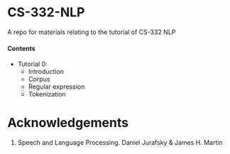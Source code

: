 # CS-332-NLP
A repo for materials relating to the tutorial of CS-332 NLP 

#### Contents

*   Tutorial 0: 
      *  Introduction
      *  Corpus
      * Regular expression 
      * Tokenization


# Acknowledgements
1. Speech and Language Processing. Daniel Jurafsky & James H. Martin

